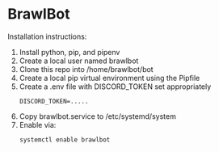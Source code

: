 # BrawlBot

Installation instructions:

1. Install python, pip, and pipenv
1. Create a local user named brawlbot
1. Clone this repo into /home/brawlbot/bot
1. Create a local pip virtual environment using the Pipfile
1. Create a .env file with DISCORD_TOKEN set appropriately
	```
	DISCORD_TOKEN=.....
	```
1. Copy brawlbot.service to /etc/systemd/system
1. Enable via:
	```
	systemctl enable brawlbot
	```
